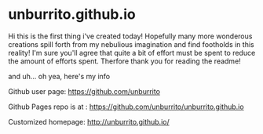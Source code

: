unburrito.github.io
===================
Hi this is the first thing i've created today!
Hopefully many more wonderous creations spill forth from my nebulious imagination and find footholds in this reality!
I'm sure you'll agree that quite a bit of effort must be spent to reduce the amount of efforts spent.
Therfore thank you for reading the readme!

and uh... oh yea, here's my info

Github user page:
https://github.com/unburrito

Github Pages repo is at :
https://github.com/unburrito/unburrito.github.io

Customized homepage:
http://unburrito.github.io/

